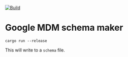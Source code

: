 [![Build](https://github.com/SubconsciousCompute/google-mdm-schema-maker/actions/workflows/rust.yml/badge.svg)](https://github.com/SubconsciousCompute/google-mdm-schema-maker/actions/workflows/rust.yml)

# Google MDM schema maker

```shell
cargo run --release
```

This will write to a `schema` file.
